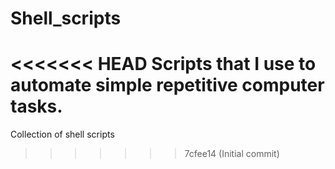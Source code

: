 # Shell_scripts
<<<<<<< HEAD
Scripts that I use to automate simple repetitive computer tasks.
=======
Collection of shell scripts
>>>>>>> 7cfee14 (Initial commit)
